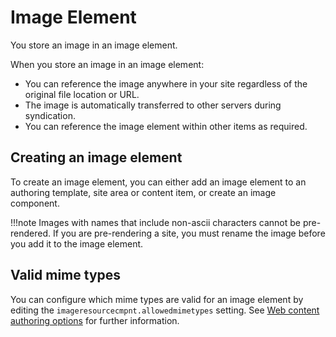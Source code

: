 # Image Element

You store an image in an image element.

When you store an image in an image element:

-   You can reference the image anywhere in your site regardless of the original file location or URL.
-   The image is automatically transferred to other servers during syndication.
-   You can reference the image element within other items as required.

## Creating an image element

To create an image element, you can either add an image element to an authoring template, site area or content item, or create an image component.

!!!note
    Images with names that include non-ascii characters cannot be pre-rendered. If you are pre-rendering a site, you must rename the image before you add it to the image element.

## Valid mime types

You can configure which mime types are valid for an image element by editing the `imageresourcecmpnt.allowedmimetypes` setting. See [Web content authoring options](../../../../../wcm_configuration/cfg_webcontent_auth_env/wcm_config_prop_authoring.md) for further information.


